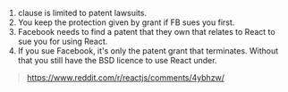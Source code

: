 1. clause is limited to patent lawsuits.
2. You keep the protection given by grant if FB sues you first.
3. Facebook needs to find a patent that they own that relates to React to sue you for using React.
4. If you sue Facebook, it's only the patent grant that terminates. Without that you still have the BSD licence to use React under.
> https://www.reddit.com/r/reactjs/comments/4ybhzw/

